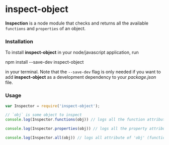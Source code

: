 # inspect-object
**Inspection** is a node module that checks and returns all the available `functions` and `properties` of an object.

### Installation
To install **inspect-object** in your node/javascript application, run

  npm install --save-dev inspect-object

in your terminal. Note that the `--save-dev` flag is only needed if you want to add **inspect-object** as a development dependency to your *package.json* file.

### Usage
```javascript
var Inspector = require('inspect-object');

// `obj` is some object to inspect
console.log(Inspector.functions(obj)) // logs all the function attributes of 'obj' to the console

console.log(Inspector.properties(obj)) // logs all the property attributes of 'obj' to the console with their respective type.

console.log(Inspector.all(obj)) // logs all attribute of 'obj' (functions and properties) to the console
```

